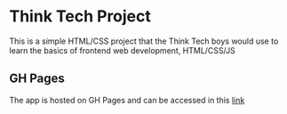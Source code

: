# Think Tech Project 

This is a simple HTML/CSS project that the Think Tech boys would use to learn the basics of 
frontend web development, HTML/CSS/JS

## GH Pages

The app is hosted on GH Pages and can be accessed in this [link](https://chidioguejiofor.github.io/thinkTechQuiz/)